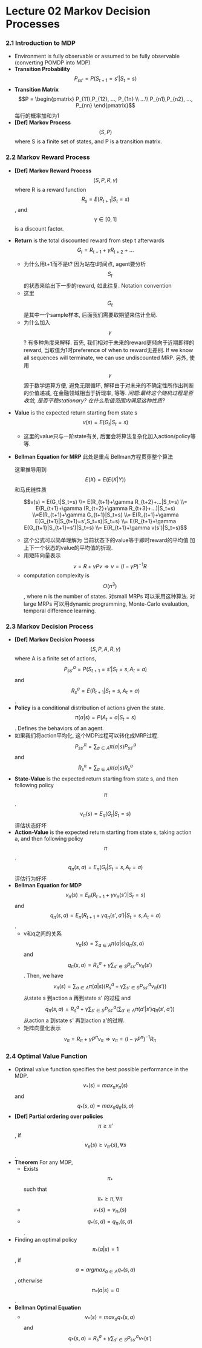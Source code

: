 # Lecture 02 Markov Decision Processes

### 2.1 Introduction to MDP

* Environment is fully observable or assumed to be fully observable \(converting POMDP into MDP\)
* **Transition Probability** $$P_{ss'} = P(S_{t+1}=s' | S_t = s)$$ 
* **Transition Matrix** $$P = \begin{pmatrix} P_{11},P_{12}, ..., P_{1n} \\ ...\\ P_{n1},P_{n2}, ..., P_{nn}  \end{pmatrix}$$ 每行的概率加和为1
* **\[Def\] Markov Process** $$(S, P)$$ where S is a finite set of states, and P is a transition matrix.

### 2.2 Markov Reward Process

* **\[Def\] Markov Reward Process** $$(S, P, R, \gamma) $$ where R is a reward function $$R_s = E(R_{t+1}|S_t=s)$$, and $$\gamma \in [0,1]$$is a discount factor.
* **Return** is the total discounted reward from step t afterwards $$G_t = R_{t+1}+\gamma R_{t+2} + ...$$ 
  * 为什么用t+1而不是t? 因为站在t时间点, agent要分析$$S_t$$的状态来给出下一步的reward, 如此往复. Notation convention
  * 这里$$G_t$$是其中一个sample样本, 后面我们需要取期望来估计全局.
  * 为什么加入$$\gamma$$? 有多种角度来解释. 首先, 我们相对于未来的reward更倾向于近期即得的reward, 当取值为1时preference of when to reward无差别. If we know all sequences will terminate, we can use undiscounted MRP. 另外, 使用$$\gamma$$源于数学运算方便, 避免无限循环, 解释由于对未来的不确定性所作出判断的价值递减, 在金融领域相当于折现率, 等等. _问题:最终这个随机过程是否收敛, 是否平稳stationary? 在什么取值范围内满足这种性质?_
* **Value** is the expected return starting from state s $$v(s)= E(G_t|S_t=s)$$ 
  * 这里的value只与一阶state有关,  后面会将算法复杂化加入action/policy等等.
* **Bellman Equation for MRP**  此处是重点 Bellman方程贯穿整个算法

  这里推导用到 $$E(X)=E(E(X|Y))$$ 和马氏链性质

  $$v(s) = E(G_t|S_t=s)  \\= E(R_{t+1}+\gamma R_{t+2}+...|S_t=s)  \\=  E(R_{t+1}+\gamma (R_{t+2}+\gamma R_{t+3}+...)|S_t=s)  \\=E(R_{t+1}+\gamma G_{t+1}|S_t=s)  \\= E(R_{t+1}+\gamma E(G_{t+1}|S_{t+1}=s',S_t=s)|S_t=s)   \\= E(R_{t+1}+\gamma E(G_{t+1}|S_{t+1}=s')|S_t=s)  \\= E(R_{t+1}+\gamma v(s')|S_t=s)$$ 

  * 这个公式可以简单理解为 当前状态下的value等于即时reward的平均值 加上下一个状态的value的平均值的折现.
  * 用矩阵向量表示 $$v = R+\gamma Pv \Rightarrow v=(I-\gamma P)^{-1}R$$ 
  * computation complexity is$$O(n^3)$$, where n is the number of states. 对small MRPs 可以采用这种算法. 对large MRPs 可以用dynamic programming, Monte-Carlo evaluation, temporal difference learning.

### 2.3 Markov Decision Process

* **\[Def\] Markov Decision Process** $$(S, P, A, R, \gamma) $$ where A is a finite set of actions, $$P^a_{ss'} = P(S_{t+1}=s' | S_t = s, A_t=a)$$ and  $$R^a_s = E(R_{t+1} | S_t = s, A_t=a)$$.
* **Policy** is a conditional distribution of actions given the state. $$\pi(a|s) = P(A_t=a | S_t = s)$$. Defines the behaviors of an agent. 
* 如果我们将action平均化, 这个MDP过程可以转化成MRP过程. $$P^\pi_{ss'} =\sum_{a \in A} \pi(a|s) P^a_{ss'}$$ and $$R^\pi_s =\sum_{a \in A} \pi(a|s) R^a_s$$ 
* **State-Value** is the expected return starting from state s, and then following policy $$\pi$$. $$v_\pi(s)= E_\pi(G_t|S_t=s)$$ 评估状态好坏
* **Action-Value** is the expected return starting from state s, taking action a, and then following policy $$\pi$$. $$q_\pi(s,a)= E_\pi(G_t|S_t=s, A_t=a)$$ 评估行为好坏
* **Bellman Equation for MDP** $$v_\pi(s)=E_\pi(R_{t+1}+\gamma v_\pi(s')|S_t=s)$$ and $$q_\pi(s,a)=E_\pi(R_{t+1}+\gamma q_\pi(s',a')|S_t=s,A_t=a)$$ .
  * v和q之间的关系 $$v_\pi(s)=\sum_{a \in A} \pi(a|s) q_\pi(s,a)$$ and $$q_\pi(s,a)=R^a_s+\gamma \sum_{s' \in S} P^a_{ss'}v_\pi(s')$$ . Then, we have $$v_\pi(s)=\sum_{a \in A} \pi(a|s) (R^a_s+\gamma \sum_{s' \in S} P^a_{ss'}v_\pi(s'))$$ 从state s 到action a 再到state s' 的过程 and $$q_\pi(s,a)=R^a_s+\gamma \sum_{s' \in S} P^a_{ss'}(\sum_{a' \in A} \pi(a'|s') q_\pi(s',a'))$$ 从action a 到state s' 再到action a'的过程.
  * 矩阵向量化表示  $$v_\pi = R_\pi+\gamma P^\pi v_\pi \Rightarrow v_\pi=(I-\gamma P^\pi)^{-1}R_\pi$$ 

### 2.4 Optimal Value Function

* Optimal value function specifies the best possible performance in the MDP. $$v_*(s)=max_\pi v_\pi(s)$$ and $$q_*(s,a)=max_\pi  q_\pi(s,a)$$ 
* **\[Def\] Partial ordering over policies** $$\pi \ge \pi'$$ , if $$v_\pi(s)\ge v_{\pi'}(s), \forall s$$ .
* **Theorem** For any MDP,
  * Exists $$\pi_*$$ such that $$\pi_*\ge \pi, \forall \pi$$ 
  * $$v_*(s) = v_{\pi_*}(s)$$ 
  * $$q_*(s,a) = q_{\pi_*}(s,a)$$ .
* Finding an optimal policy $$\pi_*(a|s)=1$$, if $$a = argmax_{a \in A} q_*(s,a)$$, otherwise$$\pi_*(a|s)=0$$ .
* **Bellman Optimal Equation** 
  *  $$v_*(s)=max_a q_*(s,a)$$ and $$q_*(s,a)=R^a_s+\gamma \sum_{s' \in S} P^a_{ss'}v_*(s')$$ 



